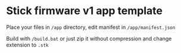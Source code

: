 # Stick firmware v1 app template

Place your files in ``/app`` directory, edit manifest in ``/app/manifest.json``

Build with ``/build.bat`` or just zip it without compression and change extension to ``.stk``

